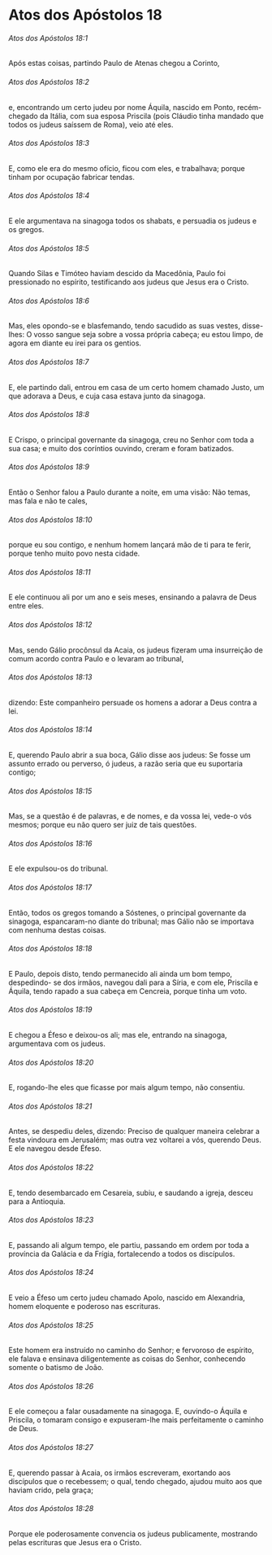 # Atos dos Apóstolos 18

###### Atos dos Apóstolos 18:1

Após estas coisas, partindo Paulo de Atenas chegou a Corinto,

###### Atos dos Apóstolos 18:2

e, encontrando um certo judeu por nome Áquila, nascido em Ponto, recém- chegado da Itália, com sua esposa Priscila (pois Cláudio tinha mandado que todos os judeus saíssem de Roma), veio até eles.

###### Atos dos Apóstolos 18:3

E, como ele era do mesmo ofício, ficou com eles, e trabalhava; porque tinham por ocupação fabricar tendas.

###### Atos dos Apóstolos 18:4

E ele argumentava na sinagoga todos os shabats, e persuadia os judeus e os gregos.

###### Atos dos Apóstolos 18:5

Quando Silas e Timóteo haviam descido da Macedônia, Paulo foi pressionado no espírito, testificando aos judeus que Jesus era o Cristo.

###### Atos dos Apóstolos 18:6

Mas, eles opondo-se e blasfemando, tendo sacudido as suas vestes, disse-lhes: O vosso sangue seja sobre a vossa própria cabeça; eu estou limpo, de agora em diante eu irei para os gentios.

###### Atos dos Apóstolos 18:7

E, ele partindo dali, entrou em casa de um certo homem chamado Justo, um que adorava a Deus, e cuja casa estava junto da sinagoga.

###### Atos dos Apóstolos 18:8

E Crispo, o principal governante da sinagoga, creu no Senhor com toda a sua casa; e muito dos coríntios ouvindo, creram e foram batizados.

###### Atos dos Apóstolos 18:9

Então o Senhor falou a Paulo durante a noite, em uma visão: Não temas, mas fala e não te cales,

###### Atos dos Apóstolos 18:10

porque eu sou contigo, e nenhum homem lançará mão de ti para te ferir, porque tenho muito povo nesta cidade.

###### Atos dos Apóstolos 18:11

E ele continuou ali por um ano e seis meses, ensinando a palavra de Deus entre eles.

###### Atos dos Apóstolos 18:12

Mas, sendo Gálio procônsul da Acaia, os judeus fizeram uma insurreição de comum acordo contra Paulo e o levaram ao tribunal,

###### Atos dos Apóstolos 18:13

dizendo: Este companheiro persuade os homens a adorar a Deus contra a lei.

###### Atos dos Apóstolos 18:14

E, querendo Paulo abrir a sua boca, Gálio disse aos judeus: Se fosse um assunto errado ou perverso, ó judeus, a razão seria que eu suportaria contigo;

###### Atos dos Apóstolos 18:15

Mas, se a questão é de palavras, e de nomes, e da vossa lei, vede-o vós mesmos; porque eu não quero ser juiz de tais questões.

###### Atos dos Apóstolos 18:16

E ele expulsou-os do tribunal.

###### Atos dos Apóstolos 18:17

Então, todos os gregos tomando a Sóstenes, o principal governante da sinagoga, espancaram-no diante do tribunal; mas Gálio não se importava com nenhuma destas coisas.

###### Atos dos Apóstolos 18:18

E Paulo, depois disto, tendo permanecido ali ainda um bom tempo, despedindo- se dos irmãos, navegou dali para a Síria, e com ele, Priscila e Áquila, tendo rapado a sua cabeça em Cencreia, porque tinha um voto.

###### Atos dos Apóstolos 18:19

E chegou a Éfeso e deixou-os ali; mas ele, entrando na sinagoga, argumentava com os judeus.

###### Atos dos Apóstolos 18:20

E, rogando-lhe eles que ficasse por mais algum tempo, não consentiu.

###### Atos dos Apóstolos 18:21

Antes, se despediu deles, dizendo: Preciso de qualquer maneira celebrar a festa vindoura em Jerusalém; mas outra vez voltarei a vós, querendo Deus. E ele navegou desde Éfeso.

###### Atos dos Apóstolos 18:22

E, tendo desembarcado em Cesareia, subiu, e saudando a igreja, desceu para a Antioquia.

###### Atos dos Apóstolos 18:23

E, passando ali algum tempo, ele partiu, passando em ordem por toda a província da Galácia e da Frígia, fortalecendo a todos os discípulos.

###### Atos dos Apóstolos 18:24

E veio a Éfeso um certo judeu chamado Apolo, nascido em Alexandria, homem eloquente e poderoso nas escrituras.

###### Atos dos Apóstolos 18:25

Este homem era instruído no caminho do Senhor; e fervoroso de espírito, ele falava e ensinava diligentemente as coisas do Senhor, conhecendo somente o batismo de João.

###### Atos dos Apóstolos 18:26

E ele começou a falar ousadamente na sinagoga. E, ouvindo-o Áquila e Priscila, o tomaram consigo e expuseram-lhe mais perfeitamente o caminho de Deus.

###### Atos dos Apóstolos 18:27

E, querendo passar à Acaia, os irmãos escreveram, exortando aos discípulos que o recebessem; o qual, tendo chegado, ajudou muito aos que haviam crido, pela graça;

###### Atos dos Apóstolos 18:28

Porque ele poderosamente convencia os judeus publicamente, mostrando pelas escrituras que Jesus era o Cristo.

